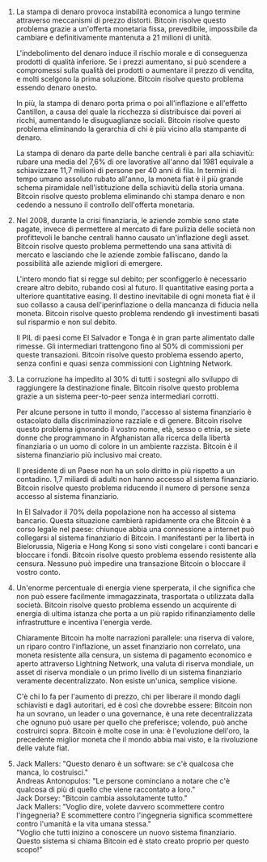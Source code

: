 1. La stampa di denaro provoca instabilità economica a lungo termine attraverso meccanismi di prezzo distorti.
Bitcoin risolve questo problema grazie a un'offerta monetaria fissa, prevedibile, impossibile da cambiare e definitivamente mantenuta a 21 milioni di unità.

    L'indebolimento del denaro induce il rischio morale e di conseguenza prodotti di qualità inferiore. Se i prezzi aumentano, si può scendere a compromessi sulla qualità dei prodotti o aumentare il prezzo di vendita, e molti scelgono la prima soluzione.
    Bitcoin risolve questo problema essendo denaro onesto.

    In più, la stampa di denaro porta prima o poi all'inflazione e all'effetto Cantillon, a causa del quale la ricchezza si distribuisce dai poveri ai ricchi, aumentando le disuguaglianze sociali.
    Bitcoin risolve questo problema eliminando la gerarchia di chi è più vicino alla stampante di denaro.

    La stampa di denaro da parte delle banche centrali è pari alla schiavitù: rubare una media del 7,6% di ore lavorative all'anno dal 1981 equivale a schiavizzare 11,7 milioni di persone per 40 anni di fila. In termini di tempo umano assoluto rubato all'anno, la moneta fiat è il più grande schema piramidale nell'istituzione della schiavitù della storia umana.
    Bitcoin risolve questo problema eliminando chi stampa denaro e non cedendo a nessuno il controllo dell'offerta monetaria.

2. Nel 2008, durante la crisi finanziaria, le aziende zombie sono state pagate, invece di permettere al mercato di fare pulizia delle società non profittevoli le banche centrali hanno causato un'inflazione degli asset.
Bitcoin risolve questo problema permettendo una sana attività di mercato e lasciando che le aziende zombie falliscano, dando la possibilità alle aziende migliori di emergere.

    L'intero mondo fiat si regge sul debito; per sconfiggerlo è necessario creare altro debito, rubando così al futuro. Il quantitative easing porta a ulteriore quantitative easing. Il destino inevitabile di ogni moneta fiat è il suo collasso a causa dell'iperinflazione o della mancanza di fiducia nella moneta.
    Bitcoin risolve questo problema rendendo gli investimenti basati sul risparmio e non sul debito.

    Il PIL di paesi come El Salvador e Tonga è in gran parte alimentato dalle rimesse. Gli intermediari trattengono fino al 50% di commissioni per queste transazioni.
    Bitcoin risolve questo problema essendo aperto, senza confini e quasi senza commissioni con Lightning Network.

3. La corruzione ha impedito al 30% di tutti i sostegni allo sviluppo di raggiungere la destinazione finale.
Bitcoin risolve questo problema grazie a un sistema peer-to-peer senza intermediari corrotti.

    Per alcune persone in tutto il mondo, l'accesso al sistema finanziario è ostacolato dalla discriminazione razziale e di genere.
    Bitcoin risolve questo problema ignorando il vostro nome, età, sesso o etnia, se siete donne che programmano in Afghanistan alla ricerca della libertà finanziaria o un uomo di colore in un ambiente razzista.
    Bitcoin è il sistema finanziario più inclusivo mai creato.

    Il presidente di un Paese non ha un solo diritto in più rispetto a un contadino. 1,7 miliardi di adulti non hanno accesso al sistema finanziario.
    Bitcoin risolve questo problema riducendo il numero di persone senza accesso al sistema finanziario.

    In El Salvador il 70% della popolazione non ha accesso al sistema bancario. Questa situazione cambierà rapidamente ora che Bitcoin è a corso legale nel paese: chiunque abbia una connessione a internet può collegarsi al sistema finanziario di Bitcoin. I manifestanti per la libertà in Bielorussia, Nigeria e Hong Kong si sono visti congelare i conti bancari e bloccare i fondi.
    Bitcoin risolve questo problema essendo resistente alla censura.
    Nessuno può impedire una transazione Bitcoin o bloccare il vostro conto.

4. Un'enorme percentuale di energia viene sperperata, il che significa che non può essere facilmente immagazzinata, trasportata o utilizzata dalla società.
Bitcoin risolve questo problema essendo un acquirente di energia di ultima istanza che porta a un più rapido rifinanziamento delle infrastrutture e incentiva l'energia verde.

    Chiaramente Bitcoin ha molte narrazioni parallele: una riserva di valore, un riparo contro l'inflazione, un asset finanziario non correlato, una moneta resistente alla censura, un sistema di pagamento economico e aperto attraverso Lightning Network, una valuta di riserva mondiale, un asset di riserva mondiale o un primo livello di un sistema finanziario veramente decentralizzato.
    Non esiste un'unica, semplice visione. 
    
    C'è chi lo fa per l'aumento di prezzo, chi per liberare il mondo dagli schiavisti e dagli autoritari, ed è così che dovrebbe essere: Bitcoin non ha un sovrano, un leader o una governance, è una rete decentralizzata che ognuno può usare per quello che preferisce; volendo, può anche costruirci sopra.
    Bitcoin è molte cose in una: è l'evoluzione dell'oro, la precedente miglior moneta che il mondo abbia mai visto, e la rivoluzione delle valute fiat.

5. Jack Mallers: "Questo denaro è un software: se c'è qualcosa che manca, lo costruisci."
<br>Andreas Antonopulos: "Le persone cominciano a notare che c'è qualcosa di più di quello che viene raccontato a loro."
<br>Jack Dorsey: "Bitcoin cambia assolutamente tutto."
<br>Jack Mallers: "Voglio dire, volete davvero scommettere contro l'ingegneria? E scommettere contro l'ingegneria significa scommettere contro l'umanità e la vita umana stessa."
<br>"Voglio che tutti inizino a conoscere un nuovo sistema finanziario. Questo sistema si chiama Bitcoin ed è stato creato proprio per questo scopo!"
